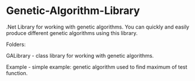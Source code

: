 # Genetic-Algorithm-Library
.Net Library for working with genetic algorithms. You can quickly and easily produce different genetic algorithms using this library.


Folders:


GALibrary - class library for working with genetic algorithms.


Example - simple example: genetic algorithm used to find maximum of test function.
